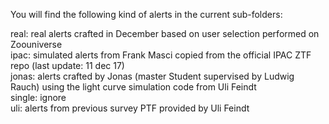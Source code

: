 You will find the following kind of alerts in the current sub-folders:

real: real alerts crafted in December based on user selection performed on Zoouniverse<br>
ipac: simulated alerts from Frank Masci copied from the official IPAC ZTF repo (last update: 11 dec 17)<br>
jonas: alerts crafted by Jonas (master Student supervised by Ludwig Rauch) using the light curve simulation code from Uli Feindt<br>
single: ignore<br>
uli: alerts from previous survey PTF provided by Uli Feindt<br>
